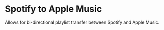# Spotify to Apple Music

Allows for bi-directional playlist transfer between Spotify and Apple Music.
